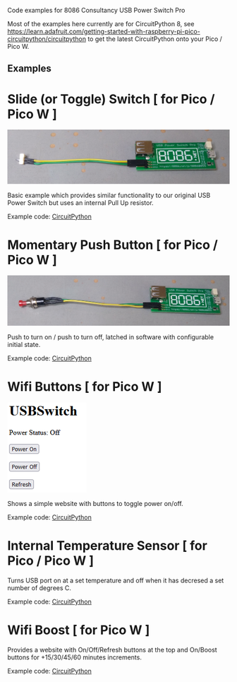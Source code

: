 Code examples for 8086 Consultancy USB Power Switch Pro

Most of the examples here currently are for CircuitPython 8, see https://learn.adafruit.com/getting-started-with-raspberry-pi-pico-circuitpython/circuitpython to get the latest CircuitPython onto your Pico / Pico W.

## Examples

# Slide (or Toggle) Switch  [ for Pico / Pico W ]

![USB Power Switch Pro with slide switch](assets/images/SlideSwitch.jpg)

Basic example which provides similar functionality to our original USB Power Switch but uses an internal Pull Up resistor.

Example code: [CircuitPython](CircuitPython/slide-switch/)

# Momentary Push Button [ for Pico / Pico W ]

![USB Power Switch Pro with push switch](assets/images/MomentaryPushButton.jpg)

Push to turn on / push to turn off, latched in software with configurable initial state.

Example code: [CircuitPython](CircuitPython/momentary-push/)

# Wifi Buttons [ for Pico W ]

![USB Power Switch Pro Wifi Buttons Browser](assets/images/WifiButtons.png)

Shows a simple website with buttons to toggle power on/off.

Example code: [CircuitPython](CircuitPython/wifi-buttons/)

# Internal Temperature Sensor [ for Pico / Pico W ]

Turns USB port on at a set temperature and off when it has decresed a set number of degrees C.

Example code: [CircuitPython](CircuitPython/internal-temp/)

# Wifi Boost [ for Pico W ]

Provides a website with On/Off/Refresh buttons at the top and On/Boost buttons for +15/30/45/60 minutes increments.

Example code: [CircuitPython](CircuitPython/wifi-boost/)
